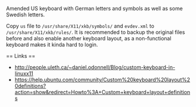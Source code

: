 Amended US keyboard with German letters and symbols as well as some Swedish letters.

Copy `us` file to `/usr/share/X11/xkb/symbols/` and `evdev.xml` to `/usr/share/X11/xkb/rules/`. It is recommended to backup the original files before and also enable another keyboard layout, as a non-functional keyboard makes it kinda hard to login.

== Links ==
* http://people.uleth.ca/~daniel.odonnell/Blog/custom-keyboard-in-linuxx11
* https://help.ubuntu.com/community/Custom%20keyboard%20layout%20definitions?action=show&redirect=Howto%3A+Custom+keyboard+layout+definitions
